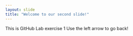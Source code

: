 ```yaml
---
layout: slide
title: "Welcome to our second slide!"
---
```

This is GitHub Lab exercise 1
Use the left arrow to go back!
